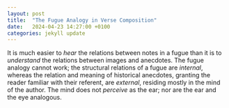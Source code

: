 ```yaml
---
layout: post
title:  "The Fugue Analogy in Verse Composition"
date:   2024-04-23 14:27:00 +0100
categories: jekyll update
---
```


It is much easier to *hear* the relations between notes in a fugue than it is to *understand* the relations between images and anecdotes. The fugue analogy cannot work; the structural relations of a fugue are *internal*, whereas the relation and meaning of historical anecdotes, granting the reader familiar with their referent, are *external*, residing mostly in the mind of the author. The mind does not *perceive* as the ear; nor are the ear and the eye analogous. 



